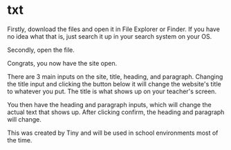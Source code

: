 # txt

Firstly, download the files and open it in File Explorer or Finder. If you have no idea what that is, just search it up in your search system on your OS.

Secondly, open the file.

Congrats, you now have the site open.

There are 3 main inputs on the site, title, heading, and paragraph. Changing the title input and clicking the button below it will change the website's title to whatever you put. The title is what shows up on your teacher's screen.

You then have the heading and paragraph inputs, which will change the actual text that shows up. After clicking confirm, the heading and paragraph will change.

This was created by Tiny and will be used in school environments most of the time.
